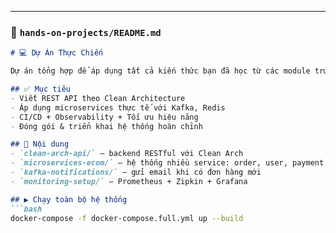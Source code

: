 
---

### 📁 `hands-on-projects/README.md`

```markdown
# 💻 Dự Án Thực Chiến

Dự án tổng hợp để áp dụng tất cả kiến thức bạn đã học từ các module trước.

## ✅ Mục tiêu
- Viết REST API theo Clean Architecture
- Áp dụng microservices thực tế với Kafka, Redis
- CI/CD + Observability + Tối ưu hiệu năng
- Đóng gói & triển khai hệ thống hoàn chỉnh

## 📁 Nội dung
- `clean-arch-api/` – backend RESTful với Clean Arch
- `microservices-ecom/` – hệ thống nhiều service: order, user, payment
- `kafka-notifications/` – gửi email khi có đơn hàng mới
- `monitoring-setup/` – Prometheus + Zipkin + Grafana

## ▶️ Chạy toàn bộ hệ thống
```bash
docker-compose -f docker-compose.full.yml up --build
